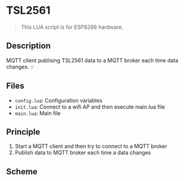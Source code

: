 # TSL2561

> This LUA script is for ESP8266 hardware.

## Description

MQTT client publising TSL2561 data to a MQTT broker each time data changes. :bulb:

## Files
* ``config.lua``: Configuration variables
* ``init.lua``: Connect to a wifi AP and then execute main.lua file
* ``main.lua``: Main file

## Principle

1. Start a MQTT client and then try to connect to a MQTT broker
2. Publish data to  MQTT broker each time a data changes

## Scheme

